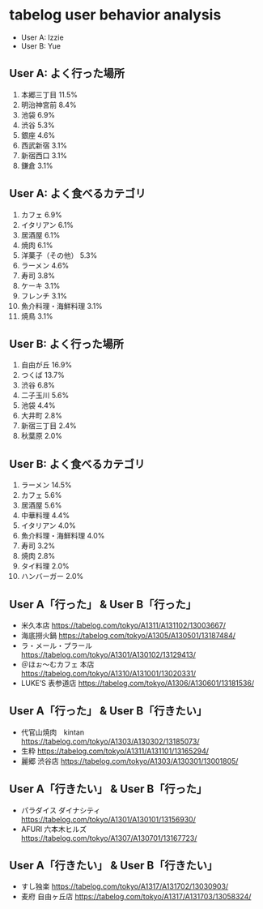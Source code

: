 # tabelog user behavior analysis

- User A: Izzie
- User B: Yue

## User A: よく行った場所

1. 本郷三丁目	11.5%
2. 明治神宮前	8.4%
3. 池袋	6.9%
4. 渋谷	5.3%
5. 銀座	4.6%
6. 西武新宿	3.1%
7. 新宿西口	3.1%
8. 鎌倉	3.1%

## User A: よく食べるカテゴリ

1. カフェ	6.9%
2. イタリアン	6.1%
3. 居酒屋	6.1%
4. 焼肉	6.1%
5. 洋菓子（その他）	5.3%
6. ラーメン	4.6%
7. 寿司	3.8%
8. ケーキ	3.1%
9. フレンチ	3.1%
10. 魚介料理・海鮮料理	3.1%
11. 焼鳥	3.1%

## User B: よく行った場所

1. 自由が丘	16.9%
2. つくば	13.7%
3. 渋谷	6.8%
4. 二子玉川	5.6%
5. 池袋	4.4%
6. 大井町	2.8%
7. 新宿三丁目	2.4%
8. 秋葉原	2.0%

## User B: よく食べるカテゴリ

1. ラーメン	14.5%
2. カフェ	5.6%
3. 居酒屋	5.6%
4. 中華料理	4.4%
5. イタリアン	4.0%
6. 魚介料理・海鮮料理	4.0%
7. 寿司	3.2%
8. 焼肉	2.8%
9. タイ料理	2.0%
10. ハンバーガー	2.0%

## User A「行った」 & User B「行った」

- 米久本店	https://tabelog.com/tokyo/A1311/A131102/13003667/
- 海底撈火鍋	https://tabelog.com/tokyo/A1305/A130501/13187484/
- ラ・メール・プラール	https://tabelog.com/tokyo/A1301/A130102/13129413/
- ＠ほぉ～むカフェ 本店	https://tabelog.com/tokyo/A1310/A131001/13020331/
- LUKE’S 表参道店	https://tabelog.com/tokyo/A1306/A130601/13181536/

## User A「行った」 & User B「行きたい」

- 代官山焼肉　kintan	https://tabelog.com/tokyo/A1303/A130302/13185073/
- 生粋	https://tabelog.com/tokyo/A1311/A131101/13165294/
- 麗郷 渋谷店	https://tabelog.com/tokyo/A1303/A130301/13001805/

## User A「行きたい」 & User B「行った」

- パラダイス ダイナシティ	https://tabelog.com/tokyo/A1301/A130101/13156930/
- AFURI 六本木ヒルズ	https://tabelog.com/tokyo/A1307/A130701/13167723/

## User A「行きたい」 & User B「行きたい」

- すし独楽	https://tabelog.com/tokyo/A1317/A131702/13030903/
- 麦府 自由ヶ丘店	https://tabelog.com/tokyo/A1317/A131703/13058324/

